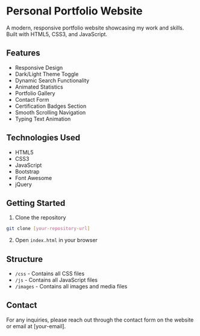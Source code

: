 ﻿# Personal Portfolio Website

A modern, responsive portfolio website showcasing my work and skills. Built with HTML5, CSS3, and JavaScript.

## Features

- Responsive Design
- Dark/Light Theme Toggle
- Dynamic Search Functionality
- Animated Statistics
- Portfolio Gallery
- Contact Form
- Certification Badges Section
- Smooth Scrolling Navigation
- Typing Text Animation

## Technologies Used

- HTML5
- CSS3
- JavaScript
- Bootstrap
- Font Awesome
- jQuery

## Getting Started

1. Clone the repository
```bash
git clone [your-repository-url]
```

2. Open `index.html` in your browser

## Structure

- `/css` - Contains all CSS files
- `/js` - Contains all JavaScript files
- `/images` - Contains all images and media files

## Contact

For any inquiries, please reach out through the contact form on the website or email at [your-email].
